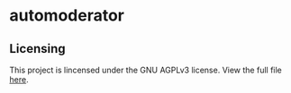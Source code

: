 # automoderator

## Licensing

This project is lincensed under the GNU AGPLv3 license. View the full file [here](./LICENSE).
